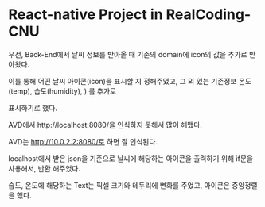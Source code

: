 # React-native Project in RealCoding-CNU

우선, Back-End에서 날씨 정보를 받아올 때 기존의 domain에 icon의 값을 추가로 받아왔다.

이를 통해 어떤 날씨 아이콘(icon)을 표시할 지 정해주었고, 그 외 있는 기존정보 온도(temp), 습도(humidity), ) 를 추가로 

표시하기로 했다.

AVD에서 http://localhost:8080/을 인식하지 못해서 많이 헤맸다.

AVD는 http://10.0.2.2:8080/로 하면 잘 인식된다.

localhost에서 받은 json을 기준으로 날씨에 해당하는 아이콘을 출력하기 위해 if문을 사용해서, 반환 해주었다.

습도, 온도에 해당하는 Text는 픽셀 크기와 테두리에 변화를 주었고, 아이콘은 중앙정렬을 했다.
